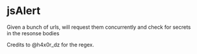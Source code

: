 # jsAlert

Given a bunch of urls, will request them concurrently and check for secrets in the resonse bodies

Credits to @h4x0r_dz for the regex.
